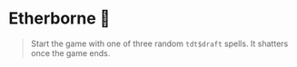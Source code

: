 # __Etherborne__ 🔮
> Start the game with one of three random `tdt$draft` spells. It shatters once the game ends.
